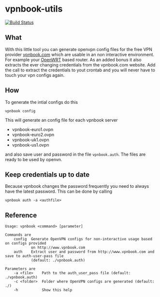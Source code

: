 vpnbook-utils
=============

[![Build Status](https://api.travis-ci.org/tobidope/vpnbook-utils.png)](https://travis-ci.org/tobidope/vpnbook-utils)

## What

With this little tool you can generate openvpn config files for the free VPN provider
[vpnbook.com](http://www.vpnbook.com) which are usable in an non interactive environment.
For example your [OpenWRT](https://openwrt.org/) based router. As an added bonus it also
extracts the ever changing credentials from the vpnbook.com website. Add the call to extract
the credentials to yout crontab and you will never have to touch your vpn configs again.

## How

To generate the intial configs do this

	vpnbook config

This will generate an config file for each vpnbook server

 * vpnbook-euro1.ovpn
 * vpnbook-euro2.ovpn
 * vpnbook-uk1.ovpn
 * vpnbook-us1.ovpn
 
and also save user and password in the file `vpnbook.auth`. The files are
ready to be used by openvn.

## Keep credentials up to date

Because vpnbook changes the password frequently you need to always have the latest
password. This can be done by calling

	vpnbook auth -a <authfile>

## Reference

	Usage: vpnbook <command> [parameter]

	Commands are
	    config  Generate OpenVPN configs for non-interactive usage based on configs provided
	            on http://www.vpnbook.com
	    auth    Extract user and password from http://www.vpnbook.com and save to auth-user-pass file
	            (default: ./vpnbook.auth)

	Parameters are
	    -a <file>    Path to the auth_user_pass file (default: ./vpnbook.auth)
	    -c <folder>  Folder where OpenVPN configs are generated (default: ./)
	    -h           Show this help

